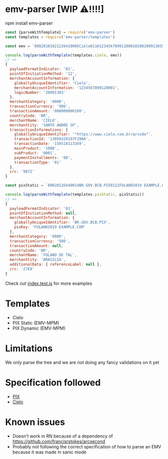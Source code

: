 # emv-parser [WIP ⚠️!!!!]

npm install emv-parser

```js
const {parseWithTemplate} = require('emv-parser')
const templates = require('emv-parser/templates')

const emv = `00020101021226410005Cielo0116123456789012000102082009130352040000530398654120000000001005802BR5905CIELO6014SANTO ANDRE SP801010033"https://www.cielo.com.br/qrcode"011613050329197F190A0212150518113349030410000404000105020006020163049872`

console.log(parseWithTemplate(templates.cielo, emv))
// =>
{
  payloadFormatIndicator: '01',
  pointOfInitiationMethod: '12',
  merchantAccountInformation: {
    globallyUniqueIdentifier: 'Cielo',
    merchantAccountInformation: '1234567890120001',
    logicNumber: '20091303'
  },
  merchantCategory: '0000',
  transactionCurrency: '986',
  transactionAmount: '000000000100',
  countryCode: 'BR',
  merchantName: 'CIELO',
  merchantCity: 'SANTO ANDRE SP',
  transactionInformations: {
    globallyUniqueIdentifier: '"https://www.cielo.com.br/qrcode"',
    transactionId: '13050329197F190A',
    transactionDate: '150518113349',
    mainProduct: '1000',
    subProduct: '0001',
    paymentInstallments: '00',
    transactionType: '01'
  },
  crc: '9872'
}

const pixStatic = `00020126440014BR.GOV.BCB.PIX0122FULANO2019 EXAMPLE.COM5204000053039865802BR5913FULANO DE TAL6008BRASILIA62410503***50300017BR.GOV.BCB.BRCODE01051.0.0630427E9`;

console.log(parseWithTemplate(templates.pixStatic, pixStatic))
// =>
{
  payloadFormatIndicator: '01',
  pointOfInitiationMethod: null,
  merchantAccountInformation: {
    globallyUniqueIdentifier: 'BR.GOV.BCB.PIX',
    pixKey: 'FULANO2019 EXAMPLE.COM'
  },
  merchantCategory: '0000',
  transactionCurrency: '986',
  transactionAmount: null,
  countryCode: 'BR',
  merchantName: 'FULANO DE TAL',
  merchantCity: 'BRASILIA',
  additionalData: { referenceLabel: null },
  crc: '27E9'
}


```

Check out [index.test.js](./index.test.js) for more examples

# Templates
- Cielo
- PIX Static (EMV-MPM)
- PIX Dynamic (EMV-MPM)

# Limitations
We only parse the tree and we are not doing any fancy validations on it yet

# Specification followed

- [PIX](https://www.bcb.gov.br/content/estabilidadefinanceira/forumpireunioes/Anexo%20I%20-%20Padr%C3%B5es%20para%20Inicia%C3%A7%C3%A3o%20do%20PIX.pdf)
- [Cielo](https://developercielo.github.io/manual/qrcode)


# Known issues
- Doesn't work in RN because of a dependency of https://github.com/francisrstokes/arcsecond
- Probably not following the correct specification of how to parse an EMV because it was made in sanic mode

